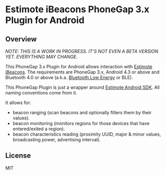 # Estimote iBeacons PhoneGap 3.x Plugin for Android

## Overview

*NOTE: THIS IS A WORK IN PROGRESS. IT'S NOT EVEN A BETA VERSION YET. EVERYTHING MAY CHANGE.*

This PhoneGap 3.x Plugin for Android allows interaction with [Estimote iBeacons](http://estimote.com). The requirements are PhoneGap 3.x, Android 4.3 or above and Bluetooth 4.0 or above (a.k.a. [Bluetooth Low Energy](http://en.wikipedia.org/wiki/Bluetooth_low_energy) or BLE).

This PhoneGap Plugin is just a wrapper around [Estimote Android SDK](https://github.com/Estimote/Android-SDK). All naming conventions come from it.

It allows for:
- beacon ranging (scan beacons and optionally filters them by their values).
- beacon monitoring (monitors regions for those devices that have entered/exited a region).
- beacon characteristics reading (proximity UUID, major & minor values, broadcasting power, advertising interval).

## License

MIT
